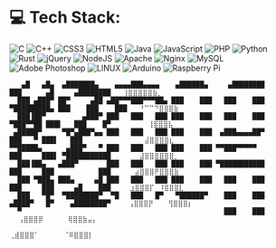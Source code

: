 # 💻 Tech Stack:
![C](https://img.shields.io/badge/c-%2300599C.svg?style=for-the-badge&logo=c&logoColor=white) ![C++](https://img.shields.io/badge/c++-%2300599C.svg?style=for-the-badge&logo=c%2B%2B&logoColor=white) ![CSS3](https://img.shields.io/badge/css3-%231572B6.svg?style=for-the-badge&logo=css3&logoColor=white) ![HTML5](https://img.shields.io/badge/html5-%23E34F26.svg?style=for-the-badge&logo=html5&logoColor=white) ![Java](https://img.shields.io/badge/java-%23ED8B00.svg?style=for-the-badge&logo=java&logoColor=white) ![JavaScript](https://img.shields.io/badge/javascript-%23323330.svg?style=for-the-badge&logo=javascript&logoColor=%23F7DF1E) ![PHP](https://img.shields.io/badge/php-%23777BB4.svg?style=for-the-badge&logo=php&logoColor=white) ![Python](https://img.shields.io/badge/python-3670A0?style=for-the-badge&logo=python&logoColor=ffdd54) ![Rust](https://img.shields.io/badge/rust-%23000000.svg?style=for-the-badge&logo=rust&logoColor=white) ![jQuery](https://img.shields.io/badge/jquery-%230769AD.svg?style=for-the-badge&logo=jquery&logoColor=white) ![NodeJS](https://img.shields.io/badge/node.js-6DA55F?style=for-the-badge&logo=node.js&logoColor=white) ![Apache](https://img.shields.io/badge/apache-%23D42029.svg?style=for-the-badge&logo=apache&logoColor=white) ![Nginx](https://img.shields.io/badge/nginx-%23009639.svg?style=for-the-badge&logo=nginx&logoColor=white) ![MySQL](https://img.shields.io/badge/mysql-%2300f.svg?style=for-the-badge&logo=mysql&logoColor=white) ![Adobe Photoshop](https://img.shields.io/badge/adobephotoshop-%2331A8FF.svg?style=for-the-badge&logo=adobephotoshop&logoColor=white) ![LINUX](https://img.shields.io/badge/Linux-FCC624?style=for-the-badge&logo=linux&logoColor=black) ![Arduino](https://img.shields.io/badge/-Arduino-00979D?style=for-the-badge&logo=Arduino&logoColor=white) ![Raspberry Pi](https://img.shields.io/badge/-RaspberryPi-C51A4A?style=for-the-badge&logo=Raspberry-Pi)

```
   ▄█   ▄█▄  ▄███████▄    ▄▄▄▄███▄▄▄▄    ▄██████▄     ▄████████     ███      ▄█     ▄████████	⢸⣿⣿⣿⣿⣿⣷⡀⠀⠀
  ███ ▄███▀ ██▀     ▄██ ▄██▀▀▀███▀▀▀██▄ ███    ███   ███    ███ ▀█████████▄ ███    ███    ███	⠘⠉⠉⠙⣿⣿⣿⣷⠀⠀
  ███▐██▀         ▄███▀ ███   ███   ███ ███    ███   ███    ███    ▀███▀▀██ ███▌   ███    █▀ ⠀⠀⠀⠀⠀⠀ ⢸⣿⣿⣿⣧⠀⠀ 	
 ▄█████▀     ▀█▀▄███▀▄▄ ███   ███   ███ ███    ███  ▄███▄▄▄▄██▀     ███   ▀ ███▌   ███        ⠀⠀⠀⠀⠀⠀⣼⣿⣿⣿⣿⣆⠀⠀⠀⠀⠀
▀▀█████▄      ▄███▀   ▀ ███   ███   ███ ███    ███ ▀▀███▀▀▀▀▀       ███     ███▌ ▀███████████ ⠀⠀⠀⠀⠀⣼⣿⣿⣿⣿⣿⣿⡀⠀⠀⠀⠀
  ███▐██▄   ▄███▀       ███   ███   ███ ███    ███ ▀███████████     ███     ███           ███ ⠀⠀⠀⠀⣴⣿⣿⣿⠟⣿⣿⣿⣷⠀⠀⠀⠀
  ███ ▀███▄ ███▄     ▄█ ███   ███   ███ ███    ███   ███    ███     ███     ███     ▄█    ███ ⠀⠀⠀⣰⣿⣿⣿⡏⠀⠸⣿⣿⣿⣇⠀⠀⠀
  ███   ▀█▀  ▀████████▀  ▀█   ███   █▀   ▀██████▀    ███    ███    ▄████▀   █▀    ▄████████▀  ⠀⠀⢠⣿⣿⣿⡟⠀⠀⠀⢻⣿⣿⣿⡆⠀⠀
  ▀                                                  ███    ███                              ⠀ ⢠⣿⣿⣿⡿⠀⠀⠀⠀⠀⢿⣿⣿⣷⣤⡄                                                           
                                                                                              ⢀⣾⣿⣿⣿⠁⠀⠀⠀⠀⠀⠈⠿⣿⣿⣿⡇
```
